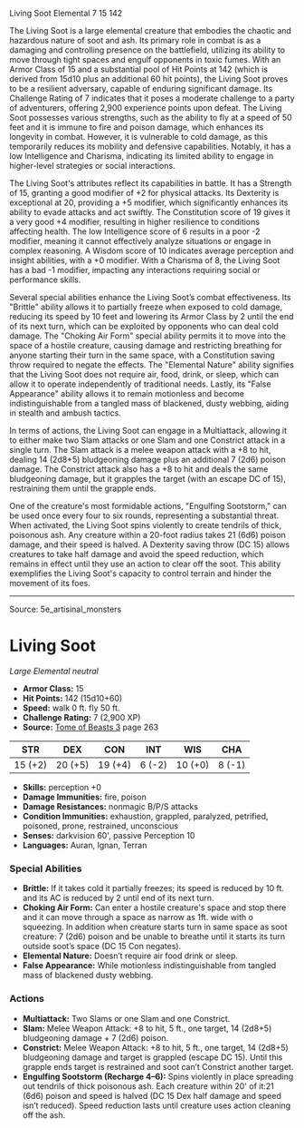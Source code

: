 <MonsterName/>Living Soot</MonsterName>
<CreatureType/>Elemental</CreatureType>
<CR/>7</CR>
<AC/>15</AC>
<HP/>142</HP>
<summary>The Living Soot is a large elemental creature that embodies the chaotic and hazardous nature of soot and ash. Its primary role in combat is as a damaging and controlling presence on the battlefield, utilizing its ability to move through tight spaces and engulf opponents in toxic fumes. With an Armor Class of 15 and a substantial pool of Hit Points at 142 (which is derived from 15d10 plus an additional 60 hit points), the Living Soot proves to be a resilient adversary, capable of enduring significant damage. Its Challenge Rating of 7 indicates that it poses a moderate challenge to a party of adventurers, offering 2,900 experience points upon defeat. The Living Soot possesses various strengths, such as the ability to fly at a speed of 50 feet and it is immune to fire and poison damage, which enhances its longevity in combat. However, it is vulnerable to cold damage, as this temporarily reduces its mobility and defensive capabilities. Notably, it has a low Intelligence and Charisma, indicating its limited ability to engage in higher-level strategies or social interactions.</summary>

<detail>

The Living Soot's attributes reflect its capabilities in battle. It has a Strength of 15, granting a good modifier of +2 for physical attacks. Its Dexterity is exceptional at 20, providing a +5 modifier, which significantly enhances its ability to evade attacks and act swiftly. The Constitution score of 19 gives it a very good +4 modifier, resulting in higher resilience to conditions affecting health. The low Intelligence score of 6 results in a poor -2 modifier, meaning it cannot effectively analyze situations or engage in complex reasoning. A Wisdom score of 10 indicates average perception and insight abilities, with a +0 modifier. With a Charisma of 8, the Living Soot has a bad -1 modifier, impacting any interactions requiring social or performance skills.

Several special abilities enhance the Living Soot’s combat effectiveness. Its "Brittle" ability allows it to partially freeze when exposed to cold damage, reducing its speed by 10 feet and lowering its Armor Class by 2 until the end of its next turn, which can be exploited by opponents who can deal cold damage. The "Choking Air Form" special ability permits it to move into the space of a hostile creature, causing damage and restricting breathing for anyone starting their turn in the same space, with a Constitution saving throw required to negate the effects. The "Elemental Nature" ability signifies that the Living Soot does not require air, food, drink, or sleep, which can allow it to operate independently of traditional needs. Lastly, its "False Appearance" ability allows it to remain motionless and become indistinguishable from a tangled mass of blackened, dusty webbing, aiding in stealth and ambush tactics.

In terms of actions, the Living Soot can engage in a Multiattack, allowing it to either make two Slam attacks or one Slam and one Constrict attack in a single turn. The Slam attack is a melee weapon attack with a +8 to hit, dealing 14 (2d8+5) bludgeoning damage plus an additional 7 (2d6) poison damage. The Constrict attack also has a +8 to hit and deals the same bludgeoning damage, but it grapples the target (with an escape DC of 15), restraining them until the grapple ends. 

One of the creature's most formidable actions, "Engulfing Sootstorm," can be used once every four to six rounds, representing a substantial threat. When activated, the Living Soot spins violently to create tendrils of thick, poisonous ash. Any creature within a 20-foot radius takes 21 (6d6) poison damage, and their speed is halved. A Dexterity saving throw (DC 15) allows creatures to take half damage and avoid the speed reduction, which remains in effect until they use an action to clear off the soot. This ability exemplifies the Living Soot's capacity to control terrain and hinder the movement of its foes.</detail>



---

Source: 5e_artisinal_monsters

# Living Soot

*Large* *Elemental* *neutral*

- **Armor Class:** 15
- **Hit Points:** 142 (15d10+60)
- **Speed:** walk 0 ft. fly 50 ft.
- **Challenge Rating:** 7 (2,900 XP)
- **Source:** [Tome of Beasts 3](https://koboldpress.com/kpstore/product/tome-of-beasts-3-for-5th-edition/) page 263

| STR | DEX | CON | INT | WIS | CHA |
| --- | --- | --- | --- | --- | --- |
| 15 (+2) | 20 (+5) | 19 (+4) | 6 (-2) | 10 (+0) | 8 (-1) |

- **Skills:** perception +0
- **Damage Immunities:** fire, poison
- **Damage Resistances:** nonmagic B/P/S attacks
- **Condition Immunities:** exhaustion, grappled, paralyzed, petrified, poisoned, prone, restrained, unconscious
- **Senses:** darkvision 60', passive Perception 10
- **Languages:** Auran, Ignan, Terran

### Special Abilities

- **Brittle:** If it takes cold it partially freezes; its speed is reduced by 10 ft. and its AC is reduced by 2 until end of its next turn.
- **Choking Air Form:** Can enter a hostile creature's space and stop there and it can move through a space as narrow as 1ft. wide with o squeezing. In addition when creature starts turn in same space as soot creature: 7 (2d6) poison and be unable to breathe until it starts its turn outside soot’s space (DC 15 Con negates).
- **Elemental Nature:** Doesn’t require air food drink or sleep.
- **False Appearance:** While motionless indistinguishable from tangled mass of blackened dusty webbing.

### Actions

- **Multiattack:** Two Slams or one Slam and one Constrict.
- **Slam:** Melee Weapon Attack: +8 to hit, 5 ft., one target, 14 (2d8+5) bludgeoning damage + 7 (2d6) poison.
- **Constrict:** Melee Weapon Attack: +8 to hit, 5 ft., one target, 14 (2d8+5) bludgeoning damage and target is grappled (escape DC 15). Until this grapple ends target is restrained and soot can’t Constrict another target.
- **Engulfing Sootstorm (Recharge 4–6):** Spins violently in place spreading out tendrils of thick poisonous ash. Each creature within 20' of it:21 (6d6) poison and speed is halved (DC 15 Dex half damage and speed isn’t reduced). Speed reduction lasts until creature uses action cleaning off the ash.




